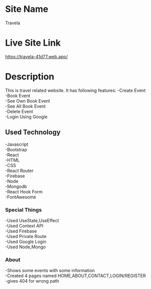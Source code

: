 # Site Name

Travela

# Live Site Link

https://travela-41d77.web.app/

# Description

This is travel related website. It has following features:
-Create Event<br/>
-Book Event<br/>
-See Own Book Event<br/>
-See All Book Event<br/>
-Delete Event<br/>
-Login Using Google<br/>

## Used Technology

-Javascript<br/>
-Bootstrap<br/>
-React<br/>
-HTML<br/>
-CSS<br/>
-React Router<br/>
-Firebase<br/>
-Node<br/>
-Mongodb<br/>
-React Hook Form<br/>
-FontAwesome<br/>

### Special Things

-Used UseState,UseEffect<br/>
-Used Context API<br/>
-Used Firebase<br/>
-Used Private Route<br/>
-Used Google Login<br/>
-Used Node,Mongo

### About

-Shows some events with some information<br/>
-Created 4 pages named HOME,ABOUT,CONTACT,LOGIN/REGISTER<br/>
-gives 404 for wrong path<br/>
